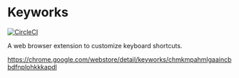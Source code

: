 # Keyworks

[![CircleCI](https://img.shields.io/circleci/project/r7kamura/keyworks.svg)](https://circleci.com/gh/r7kamura/keyworks)

A web browser extension to customize keyboard shortcuts.

https://chrome.google.com/webstore/detail/keyworks/chmkmpahmlgaaincbbdfnplohkkkapdl
